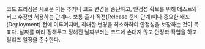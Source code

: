 코드 프리징은 새로운 기능 추가나 코드 변경을 중단하고, 안정성 확보를 위해 테스트와 버그 수정만 허용하는 단계다.
보통 출시 직전(Release 준비 단계)이나 중요한 배포(Deployment) 전에 이루어지며, 최대한 변경을 최소화하여 안정성을 보장하는 것이 목표다.
날짜를 미리 정해두고 정해진 날짜부터는 코드에 손대지 않고 안정화 작업을 하고 릴리즈 일정을 준수한다.
